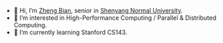 - 👋 Hi, I’m [Zheng Bian](https://blog.csdn.net/qq_42815590), senior in [Shenyang Normal University](https://www.synu.edu.cn/).
- 👀 I’m interested in High-Performance Computing / Parallel & Distributed Computing.
- 🌱 I’m currently learning Stanford CS143.

<!---
kriuta/kriuta is a ✨ special ✨ repository because its `README.md` (this file) appears on your GitHub profile.
You can click the Preview link to take a look at your changes.
--->
